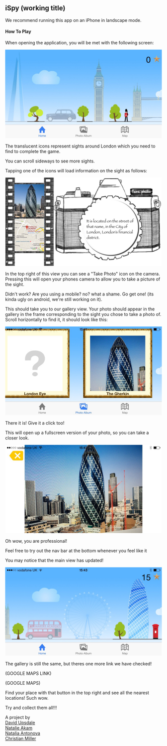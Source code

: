 ## iSpy (working title)

We recommend running this app on an iPhone in landscape mode.

#### How To Play

When opening the application, you will be met with the following screen:  

![Homepage](./readme_images/Homepage.jpg "Homepage")  

The translucent icons represent sights around London which you need to find to complete the game.

You can scroll sideways to see more sights.

Tapping one of the icons will load information on the sight as follows:  

![Location Details](./readme_images/View3.jpg "Location Details")

In the top right of this view you can see a "Take Photo" icon on the camera. Pressing this will open your phones camera to allow you to take a picture of the sight.

Didn't work? Are you using a mobile? no? what a shame. Go get one! (its kinda ugly on android, we're still working on it).

This should take you to our gallery view. Your photo should appear in the gallery in the frame corresponding to the sight you chose to take a photo of. Scroll horizontally to find it, it should look like this:  

![Gallery](./readme_images/Gallery.jpg "Gallery")  

There it is! Give it a click too!

This will open up a fullscreen version of your photo, so you can take a closer look.  

![Fullscreen](./readme_images/Landscape-photo.jpg "Fullscreen")  

Oh wow, you are professional!

Feel free to try out the nav bar at the bottom whenever you feel like it

You may notice that the main view has updated!  

![Updated Homepage](./readme_images/Scored-view1.jpg "Updated Homepage")  

The gallery is still the same, but theres one more link we have checked!

(GOOGLE MAPS LINK)

(GOOGLE MAPS)

Find your place with that button in the top right and see all the nearest locations! Such wow.

Try and collect them all!!!

A project by  
[David Upsdale](https://github.com/duskyshelf)  
[Natalie Akam](https://github.com/natstar93/)  
[Natalia Antonova](https://github.com/5555482)  
[Christian Miller](https://github.com/cwgmiller)  
